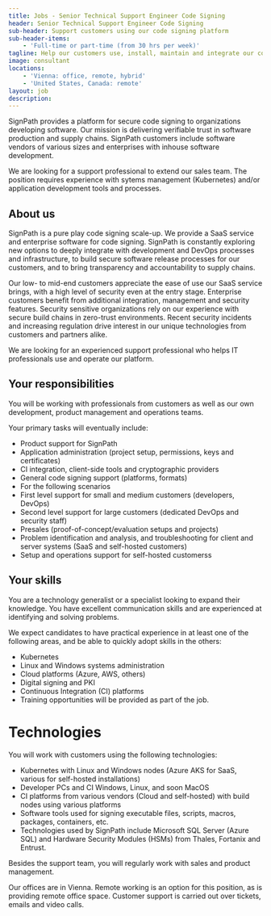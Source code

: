 ```yaml
---
title: Jobs - Senior Technical Support Engineer Code Signing
header: Senior Technical Support Engineer Code Signing
sub-header: Support customers using our code signing platform 
sub-header-items:
    - 'Full-time or part-time (from 30 hrs per week)'
tagline: Help our customers use, install, maintain and integrate our code signing platform (Cloud and self-hosted)
image: consultant
locations: 
    - 'Vienna: office, remote, hybrid'
    - 'United States, Canada: remote'
layout: job
description:
---
```


SignPath provides a platform for secure code signing to organizations developing software. Our mission is delivering verifiable trust in software production and supply chains. SignPath customers include software vendors of various sizes and enterprises with inhouse software development.

We are looking for a support professional to extend our sales team. The position requires experience with sytems management (Kubernetes) and/or application development tools and processes.

## About us

SignPath is a pure play code signing scale-up. We provide a SaaS service and enterprise software for code signing. SignPath is constantly exploring new options to deeply integrate with development and DevOps processes and infrastructure, to build secure software release processes for our customers, and to bring transparency and accountability to supply chains.

Our low- to mid-end customers appreciate the ease of use our SaaS service brings, with a high level of security even at the entry stage. Enterprise customers benefit from additional integration, management and security features. Security sensitive organizations rely on our experience with secure build chains in zero-trust environments. Recent security incidents and increasing regulation drive interest in our unique technologies from customers and partners alike.

We are looking for an experienced support professional who helps IT professionals use and operate our platform.

## Your responsibilities

You will be working with professionals from customers as well as our own development, product management and operations teams.

Your primary tasks will eventually include:

* Product support for SignPath
* Application administration (project setup, permissions, keys and certificates)
* CI integration, client-side tools and cryptographic providers
* General code signing support (platforms, formats)
* For the following scenarios
* First level support for small and medium customers (developers, DevOps)
* Second level support for large customers (dedicated DevOps and security staff)
* Presales (proof-of-concept/evaluation setups and projects)
* Problem identification and analysis, and troubleshooting for client and server systems (SaaS and self-hosted customers)
* Setup and operations support for self-hosted customerss

## Your skills

You are a technology generalist or a specialist looking to expand their knowledge. You have excellent communication skills and are experienced at identifying and solving problems.

We expect candidates to have practical experience in at least one of the following areas, and be able to quickly adopt skills in the others:

* Kubernetes 
* Linux and Windows systems administration
* Cloud platforms (Azure, AWS, others)
* Digital signing and PKI
* Continuous Integration (CI) platforms
* Training opportunities will be provided as part of the job.

# Technologies

You will work with customers using the following technologies:

* Kubernetes with Linux and Windows nodes (Azure AKS for SaaS, various for self-hosted installations)
* Developer PCs and CI Windows, Linux, and soon MacOS
* CI platforms from various vendors (Cloud and self-hosted) with build nodes using various platforms
* Software tools used for signing executable files, scripts, macros, packages, containers, etc.
* Technologies used by SignPath include Microsoft SQL Server (Azure SQL) and Hardware Security Modules (HSMs) from Thales, Fortanix and Entrust.

Besides the support team, you will regularly work with sales and product management. 

Our offices are in Vienna. Remote working is an option for this position, as is providing remote office space. Customer support is carried out over tickets, emails and video calls.